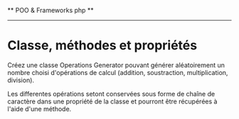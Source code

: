 ** POO & Frameworks php **
**************************

Classe, méthodes et propriétés
==============================

Créez une classe Operations Generator pouvant générer aléatoirement un nombre choisi d'opérations de calcul (addition, soustraction, multiplication, division).

Les differentes opérations setont conservées sous forme de chaîne de caractère dans une propriété de la classe et pourront être récupérées à l'aide d'une méthode.


